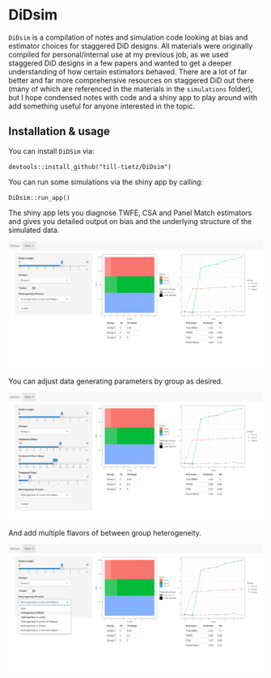 # DiDsim 

`DiDsim` is a compilation of notes and simulation code looking at bias and estimator 
choices for staggered DiD designs. All materials were originally compiled for personal/internal
use at my previous job, as we used staggered DiD designs in a few papers and wanted to get a 
deeper understanding of how certain estimators behaved. 
There are a lot of far better and far more comprehensive resources on staggered DiD out there 
(many of which are referenced in the materials in the `simulations` folder), but I hope condensed notes
with code and a shiny app to play around with add something useful for anyone interested in the topic. 

## Installation & usage

You can install `DiDSim` via: 

```{r}
devtools::install_github("till-tietz/DiDsim")
```
You can run some simulations via the shiny app by calling:

```{r}
DiDsim::run_app()
```

The shiny app lets you diagnose TWFE, CSA and Panel Match estimators and gives you detailed output on bias and 
the underlying structure of the simulated data. 

![](./shiny_pictures/didsim_output.png)

You can adjust data generating parameters by group as desired. 

![](./shiny_pictures/didsim_options_1.png)

And add multiple flavors of between group heterogeneity. 

![](./shiny_pictures/didsim_options_2.png)
